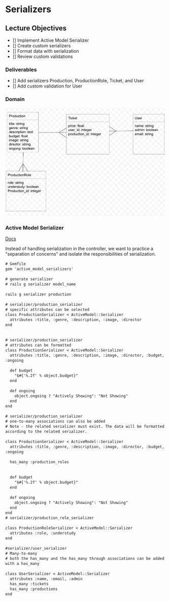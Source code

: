 # Serializers
## Lecture Objectives
- [] Implement Active Model Serializer 
- [] Create custom serializers 
- [] Format data with serialization
- [] Review custom validations

### Deliverables 
- [] Add serializers Production, ProductionRole, Ticket, and User
- [] Add custom validation for User

### Domain
![domain_2](assets/domain_2.png)

### Active Model Serializer
[Docs](https://learn.co/lessons/using-active-model-serializer)

Instead of handling serialization in the controller, we want to practice a "separation of concerns" and isolate the responsibilities of serialization.

```
# Gemfile
gem 'active_model_serializers'

# generate serializer 
# rails g serializer model_name

rails g serializer production 

# serializer/production_serializer
# specific attributes can be selected 
class ProductionSerializer < ActiveModel::Serializer
  attributes :title, :genre, :description, :image, :director
end


# serializer/production_serializer
# attributes can be formatted  
class ProductionSerializer < ActiveModel::Serializer
  attributes :title, :genre, :description, :image, :director, :budget, :ongoing

  def budget
    "$#{'%.2f' % object.budget}"
  end 
  
  def ongoing
    object.ongoing ? "Actively Showing": "Not Showing"
  end 
end

# serializer/production_serializer
# one-to-many associations can also be added
# Note - the related serializer must exist. The data will be formatted according to the related serializer.

class ProductionSerializer < ActiveModel::Serializer
  attributes :title, :genre, :description, :image, :director, :budget, :ongoing

  has_many :production_roles

  
  def budget
    "$#{'%.2f' % object.budget}"
  end 
  
  def ongoing
    object.ongoing ? "Actively Showing": "Not Showing"
  end 
end
# serializer/production_role_serializer

class ProductionRoleSerializer < ActiveModel::Serializer
  attributes :role, :understudy
end

#serializer/user_serializer
# Many-to-many 
# both the has_many and the has_many through associations can be added with a has_many

class UserSerializer < ActiveModel::Serializer
  attributes :name, :email, :admin
  has_many :tickets
  has_many :productions
end

```


